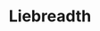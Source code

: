 ---
title: "Liebreadth"
collection: software
type: "Gap package"
gitlink: "https://github.com/Osferay/liebreadth"
description: "Computation of the breadth for finite dimensional Lie algebras"
manual: ""
manualpdf: ""
---